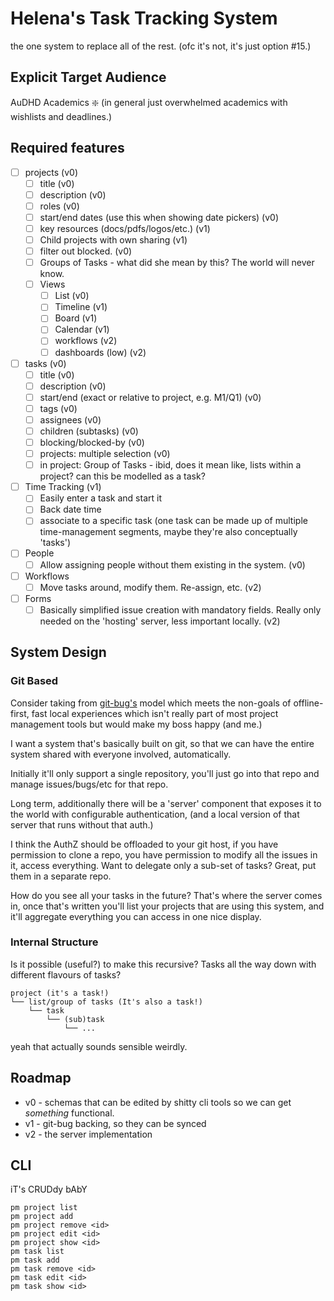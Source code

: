 # Helena's Task Tracking System

the one system to replace all of the rest. (ofc it's not, it's just option #15.)

## Explicit Target Audience

AuDHD Academics :sparkle: (in general just overwhelmed academics with wishlists and deadlines.)

## Required features

- [ ] projects (v0)
    - [ ] title (v0)
    - [ ] description (v0)
    - [ ] roles (v0)
    - [ ] start/end dates (use this when showing date pickers) (v0)
    - [ ] key resources (docs/pdfs/logos/etc.) (v1)
    - [ ] Child projects with own sharing (v1)
    - [ ] filter out blocked. (v0)
    - [ ] Groups of Tasks - what did she mean by this? The world will never know.
    - [ ] Views
        - [ ] List (v0)
        - [ ] Timeline (v1)
        - [ ] Board (v1)
        - [ ] Calendar (v1)
        - [ ] workflows (v2)
        - [ ] dashboards (low) (v2)

- [ ] tasks (v0)
    - [ ] title (v0)
    - [ ] description (v0)
    - [ ] start/end (exact or relative to project, e.g. M1/Q1) (v0)
    - [ ] tags (v0)
    - [ ] assignees (v0)
    - [ ] children (subtasks) (v0)
    - [ ] blocking/blocked-by (v0)
    - [ ] projects: multiple selection (v0)
    - [ ] in project: Group of Tasks - ibid, does it mean like, lists within a project? can this be modelled as a task?

- [ ] Time Tracking (v1)
    - [ ] Easily enter a task and start it
    - [ ] Back date time
    - [ ] associate to a specific task (one task can be made up of multiple time-management segments, maybe they're also conceptually 'tasks')

- [ ] People
    - [ ] Allow assigning people without them existing in the system. (v0)

- [ ] Workflows
    - [ ] Move tasks around, modify them. Re-assign, etc. (v2)

- [ ] Forms
    - [ ] Basically simplified issue creation with mandatory fields. Really only needed on the 'hosting' server, less important locally. (v2)

## System Design

### Git Based

Consider taking from [git-bug's](https://github.com/MichaelMure/git-bug/blob/master/doc/model.md)
model which meets the non-goals of offline-first, fast local experiences which
isn't really part of most project management tools but would make my boss happy
(and me.)

I want a system that's basically built on git, so that we can have the entire
system shared with everyone involved, automatically.

Initially it'll only support a single repository, you'll just go into that repo
and manage issues/bugs/etc for that repo.

Long term, additionally there will be a 'server' component that exposes it to
the world with configurable authentication, (and a local version of that server
that runs without that auth.)

I think the AuthZ should be offloaded to your git host, if you have permission
to clone a repo, you have permission to modify all the issues in it, access
everything. Want to delegate only a sub-set of tasks? Great, put them in a
separate repo.

How do you see all your tasks in the future? That's where the server comes in, once that's
written you'll list your projects that are using this system, and it'll
aggregate everything you can access in one nice display. 

### Internal Structure

Is it possible (useful?) to make this recursive? Tasks all the way down with different flavours of tasks?

```
project (it's a task!)
└── list/group of tasks (It's also a task!)
    └── task
        └── (sub)task
            └── ...
```

yeah that actually sounds sensible weirdly.

## Roadmap

- v0 - schemas that can be edited by shitty cli tools so we can get *something* functional.
- v1 - git-bug backing, so they can be synced
- v2 - the server implementation

## CLI

iT's CRUDdy bAbY

```
pm project list
pm project add
pm project remove <id>
pm project edit <id>
pm project show <id>
pm task list
pm task add
pm task remove <id>
pm task edit <id>
pm task show <id>
```

